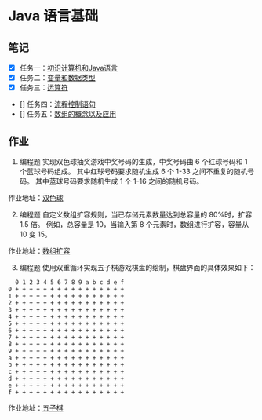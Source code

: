 # Java 语言基础

## 笔记

- [x] 任务一：[初识计算机和Java语言](./note/note-01.md)
- [x] 任务二：[变量和数据类型](./note/note-02.md)
- [x] 任务三：[运算符](./note/note-03.md)
- [] 任务四：[流程控制语句](./note/note-04.md)
- [] 任务五：[数组的概念以及应用](./note/note-04.md)

## 作业

1. 编程题 实现双色球抽奖游戏中奖号码的生成，中奖号码由 6 个红球号码和 1 个蓝球号码组成。 其中红球号码要求随机生成 6 个 1-33 之间不重复的随机号码。 其中蓝球号码要求随机生成 1 个 1-16 之间的随机号码。 

作业地址：[双色球](./code/TwoColorBall.java)

2. 编程题 自定义数组扩容规则，当已存储元素数量达到总容量的 80%时，扩容 1.5 倍。 例如，总容量是 10，当输入第 8 个元素时，数组进行扩容，容量从 10 变 15。

作业地址：[数组扩容](./code/MyArrayList.java)

3. 编程题 使用双重循环实现五子棋游戏棋盘的绘制，棋盘界面的具体效果如下：

```
  0 1 2 3 4 5 6 7 8 9 a b c d e f
0 + + + + + + + + + + + + + + + +
1 + + + + + + + + + + + + + + + +
2 + + + + + + + + + + + + + + + +
3 + + + + + + + + + + + + + + + +
4 + + + + + + + + + + + + + + + +
5 + + + + + + + + + + + + + + + +
6 + + + + + + + + + + + + + + + +
7 + + + + + + + + + + + + + + + +
8 + + + + + + + + + + + + + + + +
9 + + + + + + + + + + + + + + + +
a + + + + + + + + + + + + + + + +
b + + + + + + + + + + + + + + + +
c + + + + + + + + + + + + + + + +
d + + + + + + + + + + + + + + + +
e + + + + + + + + + + + + + + + +
f + + + + + + + + + + + + + + + +
```

作业地址：[五子棋](./code/Gobang.java)